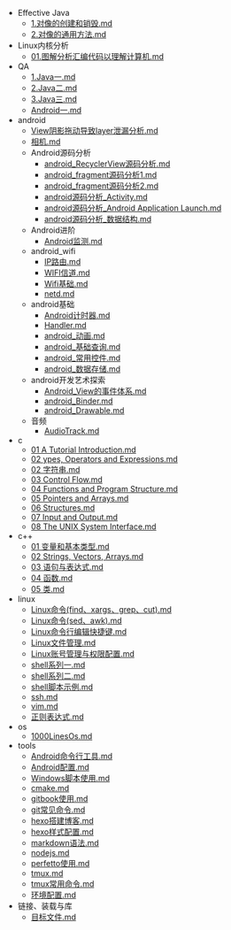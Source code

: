   - Effective Java
    - [1.对像的创建和销毁.md](./Effective%20Java/1.对像的创建和销毁.md)
    - [2.对像的通用方法.md](./Effective%20Java/2.对像的通用方法.md)
  - Linux内核分析
    - [01.图解分析汇编代码以理解计算机.md](./Linux内核分析/01.图解分析汇编代码以理解计算机.md)
  - QA
    - [1.Java一.md](./QA/1.Java一.md)
    - [2.Java二.md](./QA/2.Java二.md)
    - [3.Java三.md](./QA/3.Java三.md)
    - [Android一.md](./QA/Android一.md)
  - android
    - [View阴影拖动导致layer泄漏分析.md](./android/View阴影拖动导致layer泄漏分析.md)
    - [相机.md](./android/相机.md)
    - Android源码分析
      - [android_RecyclerView源码分析.md](./android/Android源码分析/android_RecyclerView源码分析.md)
      - [android_fragment源码分析1.md](./android/Android源码分析/android_fragment源码分析1.md)
      - [android_fragment源码分析2.md](./android/Android源码分析/android_fragment源码分析2.md)
      - [android源码分析_Activity.md](./android/Android源码分析/android源码分析_Activity.md)
      - [android源码分析_Android Application Launch.md](./android/Android源码分析/android源码分析_Android%20Application%20Launch.md)
      - [android源码分析_数据结构.md](./android/Android源码分析/android源码分析_数据结构.md)
    - Android进阶
      - [Android监测.md](./android/Android进阶/Android监测.md)
    - android_wifi
      - [IP路由.md](./android/android_wifi/IP路由.md)
      - [WIFI信道.md](./android/android_wifi/WIFI信道.md)
      - [Wifi基础.md](./android/android_wifi/Wifi基础.md)
      - [netd.md](./android/android_wifi/netd.md)
    - android基础
      - [Android计时器.md](./android/android基础/Android计时器.md)
      - [Handler.md](./android/android基础/Handler.md)
      - [android_动画.md](./android/android基础/android_动画.md)
      - [android_基础查询.md](./android/android基础/android_基础查询.md)
      - [android_常用控件.md](./android/android基础/android_常用控件.md)
      - [android_数据存储.md](./android/android基础/android_数据存储.md)
    - android开发艺术探索
      - [Android_View的事件体系.md](./android/android开发艺术探索/Android_View的事件体系.md)
      - [android_Binder.md](./android/android开发艺术探索/android_Binder.md)
      - [android_Drawable.md](./android/android开发艺术探索/android_Drawable.md)
    - 音频
      - [AudioTrack.md](./android/音频/AudioTrack.md)
  - c
    - [01 A Tutorial Introduction.md](./c/01%20A%20Tutorial%20Introduction.md)
    - [02 ypes, Operators and Expressions.md](./c/02%20ypes,%20Operators%20and%20Expressions.md)
    - [02 字符串.md](./c/02%20字符串.md)
    - [03 Control Flow.md](./c/03%20Control%20Flow.md)
    - [04 Functions and Program Structure.md](./c/04%20Functions%20and%20Program%20Structure.md)
    - [05 Pointers and Arrays.md](./c/05%20Pointers%20and%20Arrays.md)
    - [06 Structures.md](./c/06%20Structures.md)
    - [07 Input and Output.md](./c/07%20Input%20and%20Output.md)
    - [08 The UNIX System Interface.md](./c/08%20The%20UNIX%20System%20Interface.md)
  - c++
    - [01  变量和基本类型.md](./c++/01%20%20变量和基本类型.md)
    - [02 Strings, Vectors, Arrays.md](./c++/02%20Strings,%20Vectors,%20Arrays.md)
    - [03 语句与表达式.md](./c++/03%20语句与表达式.md)
    - [04 函数.md](./c++/04%20函数.md)
    - [05 类.md](./c++/05%20类.md)
  - linux
    - [Linux命令(find、xargs、grep、cut).md](./linux/Linux命令(find、xargs、grep、cut).md)
    - [Linux命令(sed、awk).md](./linux/Linux命令(sed、awk).md)
    - [Linux命令行编辑快捷键.md](./linux/Linux命令行编辑快捷键.md)
    - [Linux文件管理.md](./linux/Linux文件管理.md)
    - [Linux账号管理与权限配置.md](./linux/Linux账号管理与权限配置.md)
    - [shell系列一.md](./linux/shell系列一.md)
    - [shell系列二.md](./linux/shell系列二.md)
    - [shell脚本示例.md](./linux/shell脚本示例.md)
    - [ssh.md](./linux/ssh.md)
    - [vim.md](./linux/vim.md)
    - [正则表达式.md](./linux/正则表达式.md)
  - os
    - [1000LinesOs.md](./os/1000LinesOs.md)
  - tools
    - [Android命令行工具.md](./tools/Android命令行工具.md)
    - [Android配置.md](./tools/Android配置.md)
    - [Windows脚本使用.md](./tools/Windows脚本使用.md)
    - [cmake.md](./tools/cmake.md)
    - [gitbook使用.md](./tools/gitbook使用.md)
    - [git常见命令.md](./tools/git常见命令.md)
    - [hexo搭建博客.md](./tools/hexo搭建博客.md)
    - [hexo样式配置.md](./tools/hexo样式配置.md)
    - [markdown语法.md](./tools/markdown语法.md)
    - [nodejs.md](./tools/nodejs.md)
    - [perfetto使用.md](./tools/perfetto使用.md)
    - [tmux.md](./tools/tmux.md)
    - [tmux常用命令.md](./tools/tmux常用命令.md)
    - [环境配置.md](./tools/环境配置.md)
  - 链接、装载与库
    - [目标文件.md](./链接、装载与库/目标文件.md)
